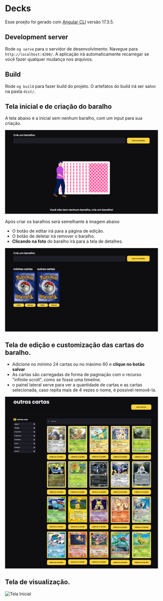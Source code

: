 # Decks

Esse proejto foi gerado com [Angular CLI](https://github.com/angular/angular-cli) versão 17.3.5.

## Development server

Rode `ng serve` para o servidor de desenvolvimento. Navegue para `http://localhost:4200/`. A aplicação irá automaticamente recarregar se você fazer qualquer mudança nos arquivos.

## Build

Rode `ng build` para fazer build do projeto. O artefatos do build irá ser salvo na pasta `dist/`.

## Tela inicial e de criação do baralho

A tela abaixo é a inicial sem nenhum baralho, com um input para sua criação.

![Tela Inicial](documentation/images/tela-deck-sem-cards-1.png)

Após criar os baralhos será semelhante à imagem abaixo

- O botão de editar irá para a página de edição.
- O botão de deletar irá remover o baralho.
- **Clicando na foto** do baralho irá para a tela de detalhes.

![Tela Inicial](documentation/images/tela-deck-com-cards-1.png)

## Tela de edição e customização das cartas do baralho.

- Adicione no mínimo 24 cartas ou no máximo 60 e **clique no botão salvar**
- As cartas são carregadas de forma de paginação com o recurso "infinite scroll", como se fosse uma timeline.
- o painel lateral serve para ver a quantidade de cartas e as cartas selecionada, caso repita mais de 4 vezes o nome, é possível removê-la.

![Tela Inicial](documentation/images/tela-editcards-1.png)

## Tela de visualização.

![Tela Inicial](documentation/images/visualizacao-cards.png)
